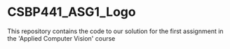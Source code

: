 # CSBP441_ASG1_Logo
This repository contains the code to our solution for the first assignment in the 'Applied Computer Vision' course 
